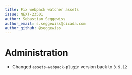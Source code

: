 ```yaml
---
title: Fix webpack watcher assets
issue: NEXT-23501
author: Sebastian Seggewiss
author_email: s.seggewiss@cicada.com
author_github: @seggewiss
---
```

# Administration
* Changed `assets-webpack-plugin` version back to `3.9.12`
